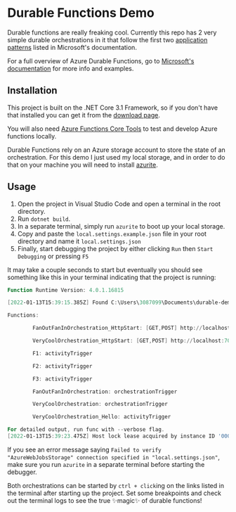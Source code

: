 # Durable Functions Demo

Durable functions are really freaking cool. Currently this repo has 2 very simple durable orchestrations in it that follow the first two [application patterns](https://docs.microsoft.com/en-us/azure/azure-functions/durable/durable-functions-overview?tabs=csharp#application-patterns) listed in Microsoft's documentation.

For a full overview of Azure Durable Functions, go to [Microsoft's documentation](https://docs.microsoft.com/en-us/azure/azure-functions/durable/) for more info and examples.

## Installation

This project is built on the .NET Core 3.1 Framework, so if you don't have that installed you can get it from the [download page](https://dotnet.microsoft.com/en-us/download/dotnet/3.1).

You will also need [Azure Functions Core Tools](https://docs.microsoft.com/en-us/azure/azure-functions/functions-run-local?tabs=v4%2Cwindows%2Ccsharp%2Cportal%2Cbash%2Ckeda#install-the-azure-functions-core-tools) to test and develop Azure functions locally.

Durable Functions rely on an Azure storage account to store the state of an orchestration. For this demo I just used my local storage, and in order to do that on your machine you will need to install [azurite](https://docs.microsoft.com/en-us/azure/storage/common/storage-use-azurite?tabs=visual-studio#install-azurite).

## Usage

1. Open the project in Visual Studio Code and open a terminal in the root directory.
2. Run `dotnet build`.
3. In a separate terminal, simply run `azurite` to boot up your local storage.
4. Copy and paste the `local.settings.example.json` file in your root directory and name it `local.settings.json`
5. Finally, start debugging the project by either clicking `Run` then `Start Debugging` or pressing `F5`

It may take a couple seconds to start but eventually you should see something like this in your terminal indicating that the project is running:

```powershell
Function Runtime Version: 4.0.1.16815

[2022-01-13T15:39:15.385Z] Found C:\Users\3087099\Documents\durable-demo\durable-demo.csproj. Using for user secrets file configuration.

Functions:

        FanOutFanInOrchestration_HttpStart: [GET,POST] http://localhost:7071/api/FanOutFanInOrchestration_HttpStart

        VeryCoolOrchestration_HttpStart: [GET,POST] http://localhost:7071/api/VeryCoolOrchestration_HttpStart

        F1: activityTrigger

        F2: activityTrigger

        F3: activityTrigger

        FanOutFanInOrchestration: orchestrationTrigger

        VeryCoolOrchestration: orchestrationTrigger

        VeryCoolOrchestration_Hello: activityTrigger

For detailed output, run func with --verbose flag.
[2022-01-13T15:39:23.475Z] Host lock lease acquired by instance ID '000000000000000000000000C97C1807'.  
```

If you see an error message saying `Failed to verify "AzureWebJobsStorage" connection specified in "local.settings.json"`, make sure you run `azurite` in a separate terminal before starting the debugger.

Both orchestrations can be started by `ctrl + click`ing on the links listed in the terminal after starting up the project. Set some breakpoints and check out the terminal logs to see the true ✨magic✨ of durable functions!
